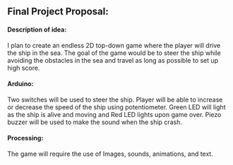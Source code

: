## Final Project Proposal:

#### Description of idea:
I plan to create an endless 2D top-down game where the player will drive the ship in the sea.
The goal of the game would be to steer the ship while avoiding the obstacles in the sea and travel as long as possible to set up high score.

#### Arduino:
Two switches will be used to steer the ship.
Player will be able to increase or decrease the speed of the ship using potentiometer.
Green LED will light as the ship is alive and moving and Red LED lights upon game over.
Piezo buzzer will be used to make the sound when the ship crash.

#### Processing:
The game will require the use of Images, sounds, animations, and text.



